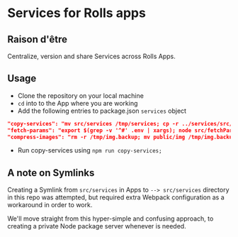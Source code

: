 # Services for Rolls apps

## Raison d'être
Centralize, version and share Services across Rolls Apps.

## Usage
- Clone the repository on your local machine
- `cd` into to the App where you are working
- Add the following entries to package.json `services` object
```json
"copy-services": "mv src/services /tmp/services; cp -r ../services/src/services src",
"fetch-params": "export $(grep -v '^#' .env | xargs); node src/fetchParameters.js",
"compress-images": "rm -r /tmp/img.backup; mv public/img /tmp/img.backup; node src/services/imageCompressor/imageCompressor.js"
```
- Run copy-services using `npm run copy-services;`

## A note on Symlinks
Creating a Symlink from `src/services` in Apps to `--> src/services` directory in this repo was attempted, but required extra Webpack configuration as a workaround in order to work. 

We'll move straight from this hyper-simple and confusing approach, to creating a private Node package server whenever is needed.